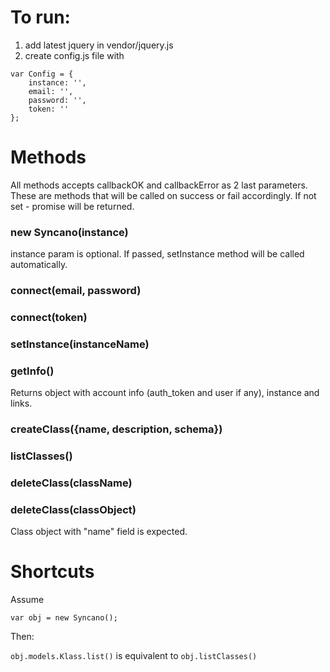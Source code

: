 # To run:

1. add latest jquery in vendor/jquery.js
2. create config.js file with

```
var Config = {
	instance: '',
	email: '',
	password: '',
	token: ''
};
```

# Methods

All methods accepts callbackOK and callbackError as 2 last parameters. These are methods that will be called on success or fail accordingly. If not set - promise will be returned.

### new Syncano(instance)

instance param is optional. If passed, setInstance method will be called automatically.

### connect(email, password)

### connect(token)

### setInstance(instanceName)

### getInfo()

Returns object with account info (auth_token and user if any), instance and links.

### createClass({name, description, schema})

### listClasses()

### deleteClass(className)

### deleteClass(classObject)

Class object with "name" field is expected.

# Shortcuts

Assume
```
var obj = new Syncano();
```

Then:

```obj.models.Klass.list()``` is equivalent to ```obj.listClasses()```


